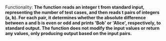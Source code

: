 Functionality: **The function reads an integer t from standard input, representing the number of test cases, and then reads t pairs of integers (a, b). For each pair, it determines whether the absolute difference between a and b is even or odd and prints 'Bob' or 'Alice', respectively, to standard output. The function does not modify the input values or return any values, only producing output based on the input pairs.**